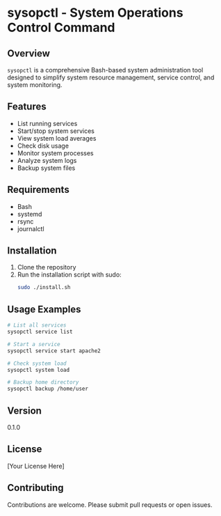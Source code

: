 # sysopctl - System Operations Control Command

## Overview
`sysopctl` is a comprehensive Bash-based system administration tool designed to simplify system resource management, service control, and system monitoring.

## Features
- List running services
- Start/stop system services
- View system load averages
- Check disk usage
- Monitor system processes
- Analyze system logs
- Backup system files

## Requirements
- Bash
- systemd
- rsync
- journalctl

## Installation
1. Clone the repository
2. Run the installation script with sudo:
   ```bash
   sudo ./install.sh
   ```

## Usage Examples
```bash
# List all services
sysopctl service list

# Start a service
sysopctl service start apache2

# Check system load
sysopctl system load

# Backup home directory
sysopctl backup /home/user
```

## Version
0.1.0

## License
[Your License Here]

## Contributing
Contributions are welcome. Please submit pull requests or open issues.
